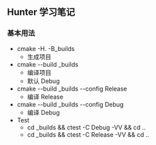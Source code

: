 
## Hunter 学习笔记

### 基本用法
  - cmake -H. -B_builds
    - 生成项目
  - cmake --build _builds
    - 编译项目
    - 默认 Debug
  - cmake --build _builds --config Release
    - 编译 Release
  - cmake --build _builds --config Debug
    - 编译 Debug
  - Test
    - cd _builds && ctest -C Debug -VV && cd ..
    - cd _builds && ctest -C Release -VV && cd ..